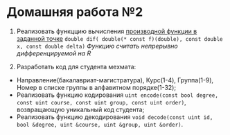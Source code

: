 ﻿# Домашняя работа №2

1. Реализовать функццию вычисления [производной функции в заданной точке](https://ru.wikipedia.org/wiki/%D0%9F%D1%80%D0%BE%D0%B8%D0%B7%D0%B2%D0%BE%D0%B4%D0%BD%D0%B0%D1%8F_%D1%84%D1%83%D0%BD%D0%BA%D1%86%D0%B8%D0%B8)
   `double dif( double(* const f)(double), const double x, const double delta)`
   _Функцию считать непрерывно дифференцируемой на *R*_
   
3. Разработать код для студента мехмата:
 - Направление(бакалавриат-магистратура), Курс(1-4), Группа(1-9), Номер в списке группы в алфавитном порядке(1-32);
 - Реализовать функцию кодирования `uint encode(const bool degree, const uint course, const uint group, const uint order)`, возвращающую уникальный код студента;
 - Реализовать функцию декодирования `void decode(const uint id, bool &degree, uint &course, uint &group, uint &order)`.